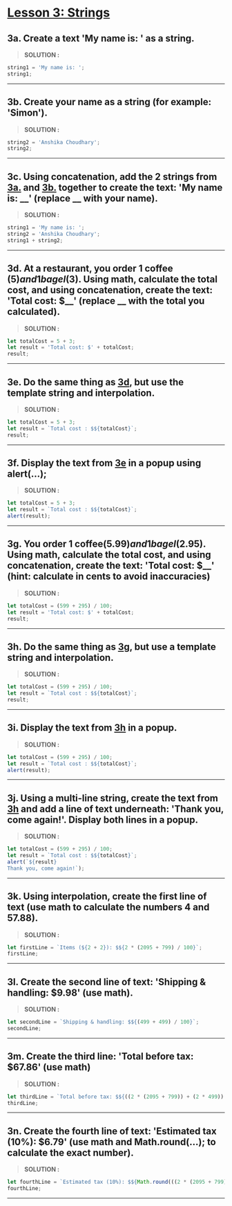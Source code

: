 # [Lesson 3: Strings](https://youtu.be/EerdGm-ehJQ?t=4037)

## 3a. Create a text 'My name is: ' as a string.

> **SOLUTION :**

```js
string1 = 'My name is: ';
string1;
```

---

## 3b. Create your name as a string (for example: 'Simon').

> **SOLUTION :**

```js
string2 = 'Anshika Choudhary';
string2;
```

---

## 3c. Using concatenation, add the 2 strings from [3a.](#3a-create-a-text-my-name-is--as-a-string) and [3b.](#3b-create-your-name-as-a-string-for-example-simon) together to create the text: 'My name is: __' (replace __ with your name).

> **SOLUTION :**

```js
string1 = 'My name is: ';
string2 = 'Anshika Choudhary';
string1 + string2;
```

---

## 3d. At a restaurant, you order 1 coffee ($5) and 1 bagel ($3). Using math, calculate the total cost, and using concatenation, create the text: 'Total cost: $__' (replace __ with the total you calculated).

> **SOLUTION :**

```js
let totalCost = 5 + 3;
let result = 'Total cost: $' + totalCost;
result;
```

---

## 3e. Do the same thing as [3d](#3d-at-a-restaurant-you-order-1-coffee-5-and-1-bagel-3-using-math-calculate-the-total-cost-and-using-concatenation-create-the-text-total-cost-__-replace-__-with-the-total-you-calculated), but use the template string and interpolation.

> **SOLUTION :**

```js
let totalCost = 5 + 3;
let result = `Total cost : $${totalCost}`;
result;
```

---

## 3f. Display the text from [3e](#3e-do-the-same-thing-as-3d-but-use-the-template-string-and-interpolation) in a popup using alert(...);

> **SOLUTION :**

```js
let totalCost = 5 + 3;
let result = `Total cost : $${totalCost}`;
alert(result);
```

---

## 3g. You order 1 coffee($5.99) and 1 bagel ($2.95). Using math, calculate the total cost, and using concatenation, create the text: 'Total cost: $__' (hint: calculate in cents to avoid inaccuracies)

> **SOLUTION :**

```js
let totalCost = (599 + 295) / 100;
let result = 'Total cost: $' + totalCost;
result;
```

---

## 3h. Do the same thing as [3g](#3g-you-order-1-coffee599-and-1-bagel-295-using-math-calculate-the-total-cost-and-using-concatenation-create-the-text-total-cost-__-hint-calculate-in-cents-to-avoid-inaccuracies), but use a template string and interpolation.

> **SOLUTION :**

```js
let totalCost = (599 + 295) / 100;
let result = `Total cost : $${totalCost}`;
result;
```

---

## 3i. Display the text from [3h](#3h-do-the-same-thing-as-3g-but-use-a-template-string-and-interpolation) in a popup.

> **SOLUTION :**

```js
let totalCost = (599 + 295) / 100;
let result = `Total cost : $${totalCost}`;
alert(result);
```

---

## 3j. Using a multi-line string, create the text from [3h](#3h-do-the-same-thing-as-3g-but-use-a-template-string-and-interpolation) and add a line of text underneath: 'Thank you, come again!'. Display both lines in a popup.

> **SOLUTION :**

```js
let totalCost = (599 + 295) / 100;
let result = `Total cost : $${totalCost}`;
alert(`${result}
Thank you, come again!`);
```

---

## 3k. Using interpolation, create the first line of text (use math to calculate the numbers 4 and 57.88).

> **SOLUTION :**

```js
let firstLine = `Items (${2 + 2}): $${2 * (2095 + 799) / 100}`;
firstLine;
```

---

## 3l. Create the second line of text: 'Shipping & handling: $9.98' (use  math).

> **SOLUTION :**

```js
let secondLine = `Shipping & handling: $${(499 + 499) / 100}`;
secondLine;
```

---

## 3m. Create the third line: 'Total before tax: $67.86' (use math)


> **SOLUTION :**

```js
let thirdLine = `Total before tax: $${((2 * (2095 + 799)) + (2 * 499)) / 100}`;
thirdLine;
```

---

## 3n. Create the fourth line of text: 'Estimated tax (10%): $6.79' (use math and Math.round(...); to calculate the exact number).

> **SOLUTION :**

```js
let fourthLine = `Estimated tax (10%): $${Math.round(((2 * (2095 + 799)) + (2 * 499)) * 0.1) / 100}`;
fourthLine;
```

---